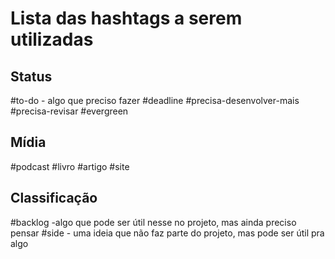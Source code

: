 # Lista das hashtags a serem utilizadas

## Status
#to-do - algo que preciso fazer
#deadline
#precisa-desenvolver-mais
#precisa-revisar
#evergreen


## Mídia
#podcast
#livro
#artigo
#site

## Classificação
#backlog -algo que pode ser útil nesse no projeto, mas ainda preciso pensar
#side - uma ideia que não faz parte do projeto, mas pode ser útil pra algo